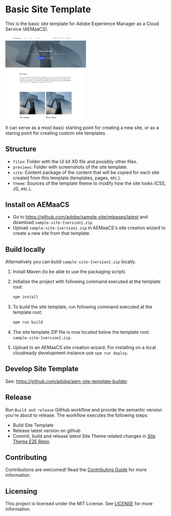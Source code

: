 # Basic Site Template

This is the basic site template for Adobe Experience Manager as a Cloud Service (AEMaaCS).

<img src="previews/site.png?raw=true" alt="Basic site preview" width="50%">

It can serve as a most basic starting point for creating a new site, or as a staring point for creating custom site templates.

## Structure

- `files`: Folder with the UI kit XD file and possibly other files.
- `previews`: Folder with screenshots of the site template.
- `site`: Content package of the content that will be copied for each site created from this template (templates, pages, etc.).
- `theme`: Sources of the template theme to modify how the site looks (CSS, JS, etc.).

## Install on AEMaaCS

- Go to <https://github.com/adobe/sample-site/releases/latest> and download `sample-site-{version}.zip`
- Upload `sample-site-{version}.zip` in AEMaaCS's site creation wizard to create a new site from that template.

## Build locally

Alternatively you can build `sample-site-{version}.zip` locally.

1. Install Maven (to be able to use the packaging script).
1. Initialize the project with following command executed at the template root:

   ```bash
   npm install
   ```

1. To build the site template, run following command executed at the template root:

   ```bash
   npm run build
   ```

1. The site template ZIP file is now located below the template root: `sample-site-{version}.zip`.
1. Upload to an AEMaaCS site creation wizard. For installing on a local cloudready development instance use `npm run deploy`.

## Develop Site Template

See: <https://github.com/adobe/aem-site-template-builder>

## Release

Run `Build and release` GitHub workflow and provide the semantic version you're about to release. The workflow executes the following steps:

- Build Site Template
- Release latest version on github
- Commit, build and release latest Site Theme related changes in [Site Theme E2E Repo](https://github.com/vivekmalviya0104/sample-site-theme).

## Contributing

Contributions are welcomed! Read the [Contributing Guide](.github/CONTRIBUTING.md) for more information.

## Licensing

This project is licensed under the MIT License. See [LICENSE](LICENSE.md) for more information.
